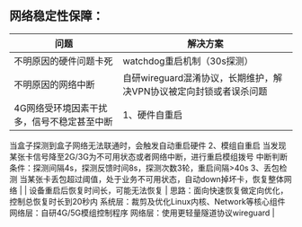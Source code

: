 ## 网络稳定性保障：



| 问题                                       | 解决方案                                                     |
| ------------------------------------------ | ------------------------------------------------------------ |
| 不明原因的硬件问题卡死                     | watchdog重启机制（30s探测）                                  |
| 不明原因的网络中断                         | 自研wireguard混淆协议，长期维护，解决VPN协议被定向封锁或者误杀问题 |
| 4G网络受环境因素干扰多，信号不稳定甚至中断 | 1、硬件自重启
当盒子探测到盒子网络无法联通时，会触发自动重启硬件
2、模组自重启
当发现某张卡信号降至2G/3G为不可用状态或者网络中断，进行重启模组拨号
中断判断条件：探测间隔4s，探测反馈时间8s，探测次数3轮，重启间隔>40s
3、丢包检测
当某张卡丢包超过阈值，处于业务不可用状态，自动down掉坏卡，恢复整体网络 |
| 设备重启后恢复时间长，可能无法恢复         | 思路：面向快速恢复做定向优化，控制总恢复时长到20秒内
系统层：裁剪及优化Linux内核、Network等核心组件
网络层：自研4G/5G模组控制程序
网络层：使用更轻量隧道协议wireguard |

